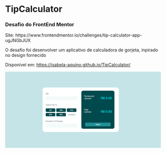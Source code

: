 # TipCalculator

<h3>Desafio do FrontEnd Mentor</h3>
Site: https://www.frontendmentor.io/challenges/tip-calculator-app-ugJNGbJUX

<p> O desafio foi desenvolver um aplicativo de calculadora de gorjeta, inpirado no design fornecido </p>

Disponível em: https://isabela-aquino.github.io/TipCalculator/

<img src="https://github.com/isabela-aquino/TipCalculator/blob/master/desktop.png">
